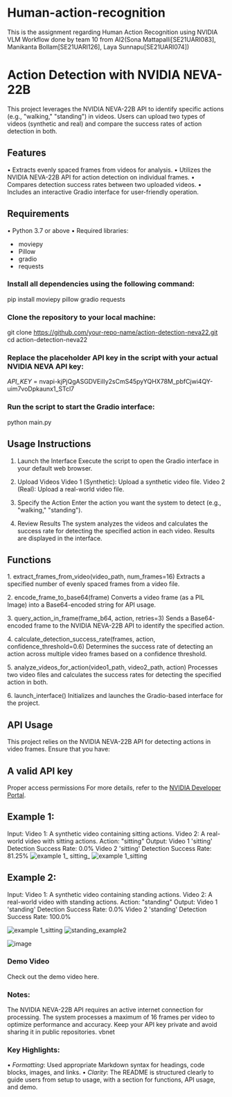 # Human-action-recognition
This is the assignment regarding Human Action Recognition using NVIDIA VLM Workflow done by team 10 from AI2(Sona Mattapalli[SE21UARI083], Manikanta Bollam[SE21UARI126], Laya Sunnapu[SE21UARI074])

# Action Detection with NVIDIA NEVA-22B

This project leverages the NVIDIA NEVA-22B API to identify specific actions (e.g., "walking," "standing") in videos. Users can upload two types of videos (synthetic and real) and compare the success rates of action detection in both.

## Features

•⁠  ⁠Extracts evenly spaced frames from videos for analysis.
•⁠  ⁠Utilizes the NVIDIA NEVA-22B API for action detection on individual frames.
•⁠  ⁠Compares detection success rates between two uploaded videos.
•⁠  ⁠Includes an interactive Gradio interface for user-friendly operation.

## Requirements

•⁠  ⁠Python 3.7 or above
•⁠  ⁠Required libraries:
  - ⁠ moviepy ⁠
  - ⁠ Pillow ⁠
  - ⁠ gradio ⁠
  - ⁠ requests ⁠

### Install all dependencies using the following command:
pip install moviepy pillow gradio requests


### Clone the repository to your local machine:
git clone https://github.com/your-repo-name/action-detection-neva22.git
cd action-detection-neva22

### Replace the placeholder API key in the script with your actual NVIDIA NEVA API key:
*API_KEY* = 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

### Run the script to start the Gradio interface:
python main.py


## Usage Instructions
 1. Launch the Interface
Execute the script to open the Gradio interface in your default web browser.

 2. Upload Videos
Video 1 (Synthetic): Upload a synthetic video file.
Video 2 (Real): Upload a real-world video file.

 3. Specify the Action
Enter the action you want the system to detect (e.g., "walking," "standing").

 4. Review Results
The system analyzes the videos and calculates the success rate for detecting the specified action in each video. Results are displayed in the interface.

## Functions

1.⁠ ⁠extract_frames_from_video(video_path, num_frames=16)
Extracts a specified number of evenly spaced frames from a video file.

2.⁠ ⁠encode_frame_to_base64(frame)
Converts a video frame (as a PIL Image) into a Base64-encoded string for API usage.

3.⁠ ⁠query_action_in_frame(frame_b64, action, retries=3)
Sends a Base64-encoded frame to the NVIDIA NEVA-22B API to identify the specified action.

4.⁠ ⁠calculate_detection_success_rate(frames, action, confidence_threshold=0.6)
Determines the success rate of detecting an action across multiple video frames based on a confidence threshold.

5.⁠ ⁠analyze_videos_for_action(video1_path, video2_path, action)
Processes two video files and calculates the success rates for detecting the specified action in both.

6.⁠ ⁠launch_interface()
Initializes and launches the Gradio-based interface for the project.

## API Usage
This project relies on the NVIDIA NEVA-22B API for detecting actions in video frames. Ensure that you have:

## A valid API key
Proper access permissions
For more details, refer to the [NVIDIA Developer Portal](https://developer.nvidia.com).

## Example 1:
Input:
Video 1: A synthetic video containing sitting actions.
Video 2: A real-world video with sitting actions.
Action: "sitting"
Output:
Video 1 'sitting' Detection Success Rate: 0.0%
Video 2 'sitting' Detection Success Rate: 81.25%
![example 1_ sitting_](https://github.com/user-attachments/assets/6525ca14-140f-4f5a-92e5-598b4d77380c)
![example 1_sitting](https://github.com/user-attachments/assets/aa5057dd-a9b8-42b3-8875-3a3297f88c76)



## Example 2:
Input:
Video 1: A synthetic video containing standing actions.
Video 2: A real-world video with standing actions.
Action: "standing"
Output:
Video 1 'standing' Detection Success Rate: 0.0%
Video 2 'standing' Detection Success Rate: 100.0%

![example 1_sitting](https://github.com/user-attachments/assets/7496f170-a85b-48d9-b940-312b9f11b1fc)
![standing_example2](https://github.com/user-attachments/assets/b471e9a7-815d-42bd-b7d9-2a03a10ec91a)





![image](https://github.com/user-attachments/assets/a79b7f5f-750d-4c65-9008-a0420311bb8a)




### Demo Video
Check out the demo video here.

### Notes:
The NVIDIA NEVA-22B API requires an active internet connection for processing.
The system processes a maximum of 16 frames per video to optimize performance and accuracy.
Keep your API key private and avoid sharing it in public repositories.
vbnet

### Key Highlights:
•⁠  ⁠*Formatting*: Used appropriate Markdown syntax for headings, code blocks, images, and links.
•⁠  ⁠*Clarity*: The README is structured clearly to guide users from setup to usage, with a section for functions, API usage, and demo.
